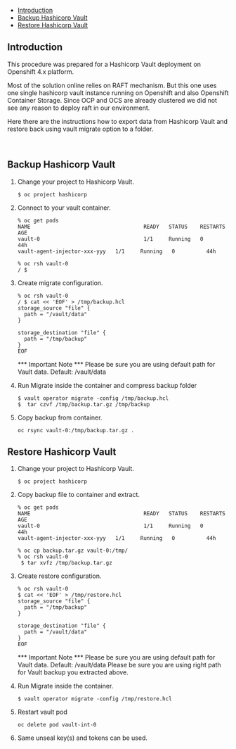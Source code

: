 - [Introduction](#introduction)
- [Backup Hashicorp Vault](#backup-hashicorp-vault)
- [Restore Hashicorp Vault](#restore-hashicorp-vault)

## Introduction
This procedure was prepared for a Hashicorp Vault deployment on Openshift 4.x platform.

Most of the solution online relies on RAFT mechanism. But this one uses one single hashicorp vault instance running on Openshift and also Openshift Container Storage. Since OCP and OCS are already clustered we did not see any reason to deploy raft in our environment.

Here there are the instructions how to export data from Hashicorp Vault and restore back using vault migrate option to a folder.

<br>


## Backup Hashicorp Vault

1. Change your project to Hashicorp Vault.

    ```
    $ oc project hashicorp
    ```

2. Connect to your vault container.
    ```
    % oc get pods
    NAME                                    READY   STATUS    RESTARTS   AGE
    vault-0                                 1/1     Running   0          44h
    vault-agent-injector-xxx-yyy   1/1     Running   0          44h

    % oc rsh vault-0
    / $

    ```

3. Create migrate configuration.

    ```
    % oc rsh vault-0
    / $ cat << 'EOF' > /tmp/backup.hcl
    storage_source "file" {
      path = "/vault/data"
    }

    storage_destination "file" {
      path = "/tmp/backup"
    }
    EOF
    ```
   *** Important Note ***
   Please be sure you are using default path for Vault data. Default: /vault/data

4. Run Migrate inside the container and compress backup folder 
    ```
    $ vault operator migrate -config /tmp/backup.hcl
    $  tar czvf /tmp/backup.tar.gz /tmp/backup
    ```

5. Copy backup from container.
    ```
    oc rsync vault-0:/tmp/backup.tar.gz .
    ```
## Restore Hashicorp Vault

1. Change your project to Hashicorp Vault.

    ```
    $ oc project hashicorp
    ```

2. Copy backup file to container and extract.
    ```
    % oc get pods
    NAME                                    READY   STATUS    RESTARTS   AGE
    vault-0                                 1/1     Running   0          44h
    vault-agent-injector-xxx-yyy   1/1     Running   0          44h

    % oc cp backup.tar.gz vault-0:/tmp/
    % oc rsh vault-0
     $ tar xvfz /tmp/backup.tar.gz 

    ```

3. Create restore configuration.

    ```
    % oc rsh vault-0
    $ cat << 'EOF' > /tmp/restore.hcl
    storage_source "file" {
      path = "/tmp/backup"
    }

    storage_destination "file" {
      path = "/vault/data"
    }
    EOF
    ```
   *** Important Note ***
   Please be sure you are using default path for Vault data. Default: /vault/data
   Please be sure you are using right path for Vault backup you extracted above. 

4. Run Migrate inside the container.
    ```
    $ vault operator migrate -config /tmp/restore.hcl
    ```

5. Restart vault pod
    ```
    oc delete pod vault-int-0
    ```
6. Same unseal key(s) and tokens can be used.
